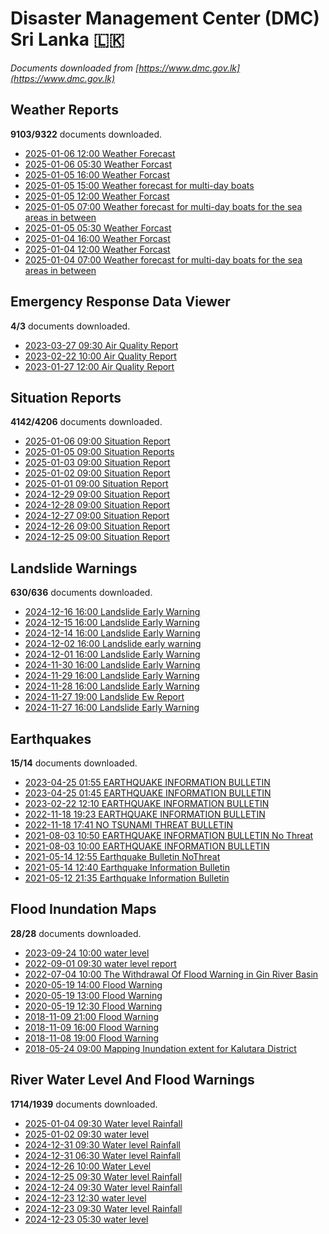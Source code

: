 # Disaster Management Center (DMC) Sri Lanka :sri_lanka:

*Documents downloaded from [https://www.dmc.gov.lk](https://www.dmc.gov.lk)*

## Weather Reports

**9103/9322** documents downloaded.

* [2025-01-06 12:00 Weather Forecast](data/weather-reports/20250106.1200.weather-forecast.pdf)
* [2025-01-06 05:30 Weather Forcast](data/weather-reports/20250106.0530.weather-forcast.pdf)
* [2025-01-05 16:00 Weather Forcast](data/weather-reports/20250105.1600.weather-forcast.pdf)
* [2025-01-05 15:00 Weather forecast for multi-day boats](data/weather-reports/20250105.1500.weather-forecast-for-multiday-boats.pdf)
* [2025-01-05 12:00 Weather Forcast](data/weather-reports/20250105.1200.weather-forcast.pdf)
* [2025-01-05 07:00 Weather forecast for multi-day boats for the sea areas in between](data/weather-reports/20250105.0700.weather-forecast-for-multiday-boats-for-the-sea-areas-in-between.pdf)
* [2025-01-05 05:30 Weather Forcast](data/weather-reports/20250105.0530.weather-forcast.pdf)
* [2025-01-04 16:00 Weather Forcast](data/weather-reports/20250104.1600.weather-forcast.pdf)
* [2025-01-04 12:00 Weather Forcast](data/weather-reports/20250104.1200.weather-forcast.pdf)
* [2025-01-04 07:00 Weather forecast for multi-day boats for the sea areas in between](data/weather-reports/20250104.0700.weather-forecast-for-multiday-boats-for-the-sea-areas-in-between.pdf)

## Emergency Response Data Viewer

**4/3** documents downloaded.

* [2023-03-27 09:30 Air Quality Report](data/emergency-response-data-viewer/20230327.0930.air-quality-report.pdf)
* [2023-02-22 10:00 Air Quality Report](data/emergency-response-data-viewer/20230222.1000.air-quality-report.pdf)
* [2023-01-27 12:00 Air Quality Report](data/emergency-response-data-viewer/20230127.1200.air-quality-report.pdf)

## Situation Reports

**4142/4206** documents downloaded.

* [2025-01-06 09:00 Situation Report](data/situation-reports/20250106.0900.situation-report.pdf)
* [2025-01-05 09:00 Situation Reports](data/situation-reports/20250105.0900.situation-reports.pdf)
* [2025-01-03 09:00 Situation Report](data/situation-reports/20250103.0900.situation-report.pdf)
* [2025-01-02 09:00 Situation Report](data/situation-reports/20250102.0900.situation-report.pdf)
* [2025-01-01 09:00 Situation Report](data/situation-reports/20250101.0900.situation-report.pdf)
* [2024-12-29 09:00 Situation Report](data/situation-reports/20241229.0900.situation-report.pdf)
* [2024-12-28 09:00 Situation Report](data/situation-reports/20241228.0900.situation-report.pdf)
* [2024-12-27 09:00 Situation Report](data/situation-reports/20241227.0900.situation-report.pdf)
* [2024-12-26 09:00 Situation Report](data/situation-reports/20241226.0900.situation-report.pdf)
* [2024-12-25 09:00 Situation Report](data/situation-reports/20241225.0900.situation-report.pdf)

## Landslide Warnings

**630/636** documents downloaded.

* [2024-12-16 16:00 Landslide Early Warning](data/landslide-warnings/20241216.1600.landslide-early-warning.pdf)
* [2024-12-15 16:00 Landslide Early Warning](data/landslide-warnings/20241215.1600.landslide-early-warning.pdf)
* [2024-12-14 16:00 Landslide Early Warning](data/landslide-warnings/20241214.1600.landslide-early-warning.pdf)
* [2024-12-02 16:00 Landslide early warning](data/landslide-warnings/20241202.1600.landslide-early-warning.pdf)
* [2024-12-01 16:00 Landslide Early Warning](data/landslide-warnings/20241201.1600.landslide-early-warning.pdf)
* [2024-11-30 16:00 Landslide Early Warning](data/landslide-warnings/20241130.1600.landslide-early-warning.pdf)
* [2024-11-29 16:00 Landslide Early Warning](data/landslide-warnings/20241129.1600.landslide-early-warning.pdf)
* [2024-11-28 16:00 Landslide Early Warning](data/landslide-warnings/20241128.1600.landslide-early-warning.pdf)
* [2024-11-27 19:00 Landslide Ew Report](data/landslide-warnings/20241127.1900.landslide-ew-report.pdf)
* [2024-11-27 16:00 Landslide Early Warning](data/landslide-warnings/20241127.1600.landslide-early-warning.pdf)

## Earthquakes

**15/14** documents downloaded.

* [2023-04-25 01:55 EARTHQUAKE INFORMATION BULLETIN](data/earthquakes/20230425.0155.earthquake-information-bulletin.pdf)
* [2023-04-25 01:45 EARTHQUAKE INFORMATION BULLETIN](data/earthquakes/20230425.0145.earthquake-information-bulletin.pdf)
* [2023-02-22 12:10 EARTHQUAKE INFORMATION BULLETIN](data/earthquakes/20230222.1210.earthquake-information-bulletin.pdf)
* [2022-11-18 19:23 EARTHQUAKE INFORMATION BULLETIN](data/earthquakes/20221118.1923.earthquake-information-bulletin.pdf)
* [2022-11-18 17:41 NO TSUNAMI THREAT BULLETIN](data/earthquakes/20221118.1741.no-tsunami-threat-bulletin.pdf)
* [2021-08-03 10:50 EARTHQUAKE INFORMATION BULLETIN No Threat](data/earthquakes/20210803.1050.earthquake-information-bulletin-no-threat.pdf)
* [2021-08-03 10:00 EARTHQUAKE INFORMATION BULLETIN](data/earthquakes/20210803.1000.earthquake-information-bulletin.pdf)
* [2021-05-14 12:55 Earthquake Bulletin NoThreat](data/earthquakes/20210514.1255.earthquake-bulletin-nothreat.pdf)
* [2021-05-14 12:40 Earthquake Information Bulletin](data/earthquakes/20210514.1240.earthquake-information-bulletin.pdf)
* [2021-05-12 21:35 Earthquake Information Bulletin](data/earthquakes/20210512.2135.earthquake-information-bulletin.pdf)

## Flood Inundation Maps

**28/28** documents downloaded.

* [2023-09-24 10:00 water level](data/flood-inundation-maps/20230924.1000.water-level.pdf)
* [2022-09-01 09:30 water level report](data/flood-inundation-maps/20220901.0930.water-level-report.pdf)
* [2022-07-04 10:00 The Withdrawal Of Flood Warning in Gin River Basin](data/flood-inundation-maps/20220704.1000.the-withdrawal-of-flood-warning-in-gin-river-basin.pdf)
* [2020-05-19 14:00 Flood Warning](data/flood-inundation-maps/20200519.1400.flood-warning.pdf)
* [2020-05-19 13:00 Flood Warning](data/flood-inundation-maps/20200519.1300.flood-warning.pdf)
* [2020-05-19 12:30 Flood Warning](data/flood-inundation-maps/20200519.1230.flood-warning.pdf)
* [2018-11-09 21:00 Flood Warning](data/flood-inundation-maps/20181109.2100.flood-warning.PDF)
* [2018-11-09 16:00 Flood Warning](data/flood-inundation-maps/20181109.1600.flood-warning.PDF)
* [2018-11-08 19:00 Flood Warning](data/flood-inundation-maps/20181108.1900.flood-warning.PDF)
* [2018-05-24 09:00 Mapping Inundation extent for Kalutara District](data/flood-inundation-maps/20180524.0900.mapping-inundation-extent-for-kalutara-district.pdf)

## River Water Level And Flood Warnings

**1714/1939** documents downloaded.

* [2025-01-04 09:30 Water level  Rainfall](data/river-water-level-and-flood-warnings/20250104.0930.water-level-rainfall.jpg)
* [2025-01-02 09:30 water level](data/river-water-level-and-flood-warnings/20250102.0930.water-level.jpg)
* [2024-12-31 09:30 Water level  Rainfall](data/river-water-level-and-flood-warnings/20241231.0930.water-level-rainfall.jpg)
* [2024-12-31 06:30 Water level  Rainfall](data/river-water-level-and-flood-warnings/20241231.0630.water-level-rainfall.jpg)
* [2024-12-26 10:00 Water Level](data/river-water-level-and-flood-warnings/20241226.1000.water-level.jpg)
* [2024-12-25 09:30 Water level  Rainfall](data/river-water-level-and-flood-warnings/20241225.0930.water-level-rainfall.jpg)
* [2024-12-24 09:30 Water level  Rainfall](data/river-water-level-and-flood-warnings/20241224.0930.water-level-rainfall.jpg)
* [2024-12-23 12:30 water level](data/river-water-level-and-flood-warnings/20241223.1230.water-level.jpg)
* [2024-12-23 09:30 Water level  Rainfall](data/river-water-level-and-flood-warnings/20241223.0930.water-level-rainfall.jpg)
* [2024-12-23 05:30 water level](data/river-water-level-and-flood-warnings/20241223.0530.water-level.jpg)

